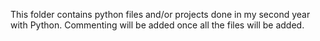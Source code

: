 This folder contains python files and/or projects done in my second year with Python. Commenting will be added once all the files will be added.
